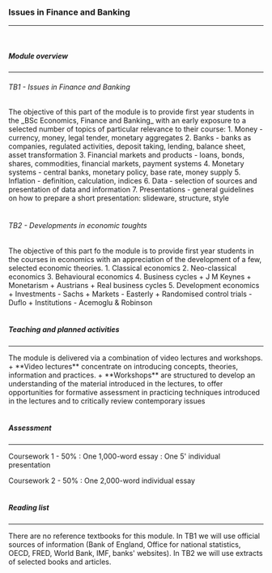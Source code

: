 <h3>Issues in Finance and Banking</h3>
<hr>
<br>

<h5>Module overview</h5>
<hr>

<h6>TB1 - Issues in Finance and Banking</h6>
The objective of this part of the module is to provide first year students in the _BSc Economics, Finance and Banking_ with an early exposure to a selected number of topics of particular relevance to their course:
  1. Money - currency, money, legal tender, monetary aggregates
  2. Banks - banks as companies, regulated activities, deposit taking, lending, balance sheet, asset transformation
  3. Financial markets and products - loans, bonds, shares, commodities, financial markets, payment systems
  4. Monetary systems - central banks, monetary policy, base rate, money supply
  5. Inflation - definition, calculation, indices
  6. Data - selection of sources and presentation of data and information
  7. Presentations - general guidelines on how to prepare a short presentation: slideware, structure, style
<br><br>

<h6>TB2 - Developments in economic toughts</h6>
The objective of this part fo the module is to provide first year students in the courses in economics with an appreciation of the development of a few, selected economic theories. 
1. Classical economics
2. Neo-classical economics
3. Behavioural economics
4. Business cycles
  + J M Keynes
  + Monetarism
  + Austrians
  + Real business cycles
5. Development economics
  + Investments - Sachs
  + Markets - Easterly
  + Randomised control trials - Duflo
  + Institutions - Acemoglu & Robinson
<br><br>


<h5>Teaching and planned activities</h5>
<hr>
The module is delivered via a combination of video lectures and workshops.
<br>
+ **Video lectures** concentrate on introducing concepts, theories, information and practices.
+ **Workshops** are structured to develop an understanding of the material introduced in the lectures, to offer opportunities for formative assessment in practicing techniques introduced in the lectures and to critically review contemporary issues
<br><br>

<h5>Assessment</h5>
<hr>
Coursework 1 - 50%
: One 1,000-word essay
: One 5' individual presentation

Coursework 2 - 50%
: One 2,000-word individual essay
<br><br>


<h5>Reading list</h5>
<hr>
There are no reference textbooks for this module. In TB1 we will use official sources of information (Bank of England, Office for national statistics, OECD, FRED, World Bank, IMF, banks' websites). In TB2 we will use extracts of selected books and articles.

